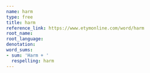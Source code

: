 ```yaml
---
name: harm
type: free
title: harm
reference_link: https://www.etymonline.com/word/harm
root_name: 
root_language: 
denotation: 
word_sums:
- sum: 'Harm + '
  respelling: harm
---
```

